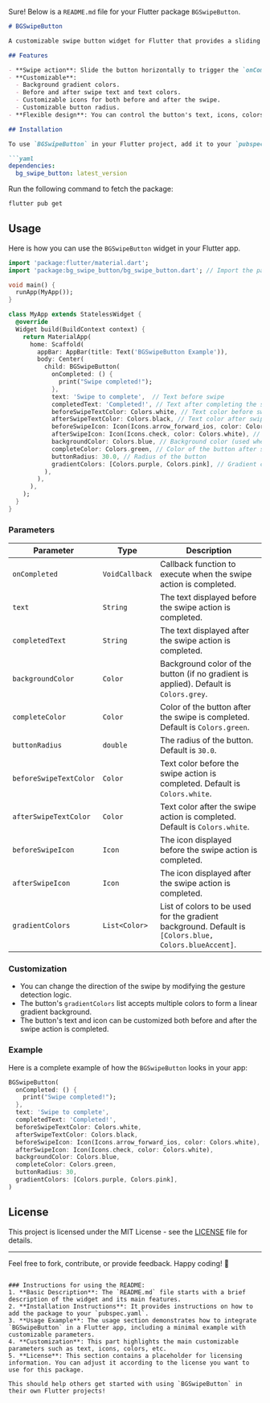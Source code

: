 Sure! Below is a `README.md` file for your Flutter package `BGSwipeButton`.

```markdown
# BGSwipeButton

A customizable swipe button widget for Flutter that provides a sliding action to trigger an event when completed. The button can have a gradient background, customizable icons, text, and colors for both before and after the swipe action.

## Features

- **Swipe action**: Slide the button horizontally to trigger the `onCompleted` callback.
- **Customizable**: 
  - Background gradient colors.
  - Before and after swipe text and text colors.
  - Customizable icons for both before and after the swipe.
  - Customizable button radius.
- **Flexible design**: You can control the button's text, icons, colors, and animations.

## Installation

To use `BGSwipeButton` in your Flutter project, add it to your `pubspec.yaml` file:

```yaml
dependencies:
  bg_swipe_button: latest_version
```

Run the following command to fetch the package:

```bash
flutter pub get
```

## Usage

Here is how you can use the `BGSwipeButton` widget in your Flutter app.

```dart
import 'package:flutter/material.dart';
import 'package:bg_swipe_button/bg_swipe_button.dart'; // Import the package

void main() {
  runApp(MyApp());
}

class MyApp extends StatelessWidget {
  @override
  Widget build(BuildContext context) {
    return MaterialApp(
      home: Scaffold(
        appBar: AppBar(title: Text('BGSwipeButton Example')),
        body: Center(
          child: BGSwipeButton(
            onCompleted: () {
              print("Swipe completed!");
            },
            text: 'Swipe to complete',  // Text before swipe
            completedText: 'Completed!', // Text after completing the swipe
            beforeSwipeTextColor: Colors.white, // Text color before swipe
            afterSwipeTextColor: Colors.black, // Text color after swipe
            beforeSwipeIcon: Icon(Icons.arrow_forward_ios, color: Colors.white), // Icon before swipe
            afterSwipeIcon: Icon(Icons.check, color: Colors.white), // Icon after swipe
            backgroundColor: Colors.blue, // Background color (used when gradient isn't applied)
            completeColor: Colors.green, // Color of the button after swipe is complete
            buttonRadius: 30.0, // Radius of the button
            gradientColors: [Colors.purple, Colors.pink], // Gradient colors for the background
          ),
        ),
      ),
    );
  }
}
```

### Parameters

| Parameter                   | Type                | Description                                                                                                                                         |
|-----------------------------|---------------------|-----------------------------------------------------------------------------------------------------------------------------------------------------|
| `onCompleted`               | `VoidCallback`      | Callback function to execute when the swipe action is completed.                                                                                   |
| `text`                      | `String`            | The text displayed before the swipe action is completed.                                                                                           |
| `completedText`             | `String`            | The text displayed after the swipe action is completed.                                                                                           |
| `backgroundColor`           | `Color`             | Background color of the button (if no gradient is applied). Default is `Colors.grey`.                                                              |
| `completeColor`             | `Color`             | Color of the button after the swipe is completed. Default is `Colors.green`.                                                                      |
| `buttonRadius`              | `double`            | The radius of the button. Default is `30.0`.                                                                                                      |
| `beforeSwipeTextColor`      | `Color`             | Text color before the swipe action is completed. Default is `Colors.white`.                                                                         |
| `afterSwipeTextColor`       | `Color`             | Text color after the swipe action is completed. Default is `Colors.white`.                                                                         |
| `beforeSwipeIcon`           | `Icon`              | The icon displayed before the swipe action is completed.                                                                                           |
| `afterSwipeIcon`            | `Icon`              | The icon displayed after the swipe action is completed.                                                                                           |
| `gradientColors`            | `List<Color>`       | List of colors to be used for the gradient background. Default is `[Colors.blue, Colors.blueAccent]`.                                             |

### Customization

- You can change the direction of the swipe by modifying the gesture detection logic.
- The button's `gradientColors` list accepts multiple colors to form a linear gradient background.
- The button's text and icon can be customized both before and after the swipe action is completed.

### Example

Here is a complete example of how the `BGSwipeButton` looks in your app:

```dart
BGSwipeButton(
  onCompleted: () {
    print("Swipe completed!");
  },
  text: 'Swipe to complete',
  completedText: 'Completed!',
  beforeSwipeTextColor: Colors.white,
  afterSwipeTextColor: Colors.black,
  beforeSwipeIcon: Icon(Icons.arrow_forward_ios, color: Colors.white),
  afterSwipeIcon: Icon(Icons.check, color: Colors.white),
  backgroundColor: Colors.blue,
  completeColor: Colors.green,
  buttonRadius: 30,
  gradientColors: [Colors.purple, Colors.pink],
)
```

## License

This project is licensed under the MIT License - see the [LICENSE](LICENSE) file for details.

---

Feel free to fork, contribute, or provide feedback. Happy coding! 🎉
```

### Instructions for using the README:
1. **Basic Description**: The `README.md` file starts with a brief description of the widget and its main features.
2. **Installation Instructions**: It provides instructions on how to add the package to your `pubspec.yaml`.
3. **Usage Example**: The usage section demonstrates how to integrate `BGSwipeButton` in a Flutter app, including a minimal example with customizable parameters.
4. **Customization**: This part highlights the main customizable parameters such as text, icons, colors, etc.
5. **License**: This section contains a placeholder for licensing information. You can adjust it according to the license you want to use for this package.

This should help others get started with using `BGSwipeButton` in their own Flutter projects!